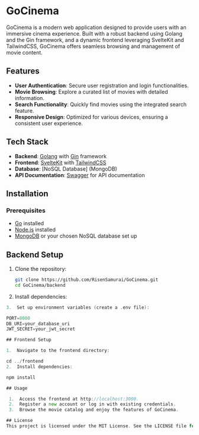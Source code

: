 # GoCinema

GoCinema is a modern web application designed to provide users with an immersive cinema experience. Built with a robust backend using Golang and the Gin framework, and a dynamic frontend leveraging SvelteKit and TailwindCSS, GoCinema offers seamless browsing and management of movie content.

## Features

- **User Authentication**: Secure user registration and login functionalities.
- **Movie Browsing**: Explore a curated list of movies with detailed information.
- **Search Functionality**: Quickly find movies using the integrated search feature.
- **Responsive Design**: Optimized for various devices, ensuring a consistent user experience.

## Tech Stack

- **Backend**: [Golang](https://golang.org/) with [Gin](https://gin-gonic.com/) framework
- **Frontend**: [SvelteKit](https://kit.svelte.dev/) with [TailwindCSS](https://tailwindcss.com/)
- **Database**: [NoSQL Database] (MongoDB)
- **API Documentation**: [Swagger](https://swagger.io/) for API documentation

## Installation

### Prerequisites

- [Go](https://golang.org/dl/) installed
- [Node.js](https://nodejs.org/) installed
- [MongoDB](https://www.mongodb.com/) or your chosen NoSQL database set up

## Backend Setup

1. Clone the repository:

   ```bash
   git clone https://github.com/RisenSamurai/GoCinema.git
   cd GoCinema/backend

2.	Install dependencies:

   ``` go mod tidy
3.	Set up environment variables (create a .env file):

  PORT=8080
  DB_URI=your_database_uri
  JWT_SECRET=your_jwt_secret

## Frontend Setup

1.	Navigate to the frontend directory:

  cd ../frontend
2.	Install dependencies:

  npm install

## Usage

  	1.	Access the frontend at http://localhost:3000.
	2.	Register a new account or log in with existing credentials.
	3.	Browse the movie catalog and enjoy the features of GoCinema.

## License
This project is licensed under the MIT License. See the LICENSE file for details.

